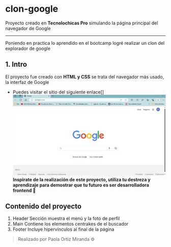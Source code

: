 # clon-google
Proyecto creado en **Tecnolochicas Pro** simulando la página principal del navegador de Google
******
Poniendo en practica lo aprendido en el bootcamp logré realizar un clon del explorador de google
## 1. Intro
El proyecto fue creado con **HTML y CSS** se trata del navegador más usado, la interfaz de Google
* Puedes visitar el sitio del siguiente enlace[]
![Clon de google](imagenes/CapturaClon.png)
**Inspirate de la realización de este proyecto, utiliza tu destreza y aprendizaje para demostrar que tu futuro es ser desarrolladora frontend 💪**

## Contenido del proyecto
1. Header
Sección muestra el menú y la foto de perfil
2. Main
Contiene los elementos centrakes de el buscador
3. Footer
Incluye hipervínculos al final de la página
>Realizado por Paola Ortiz Miranda ⚙️
